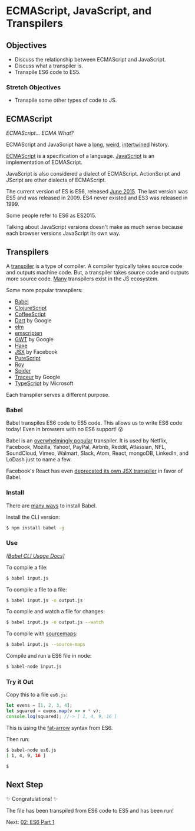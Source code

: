 # ECMAScript, JavaScript, and Transpilers

## Objectives

* Discuss the relationship between ECMAScript and JavaScript.
* Discuss what a transpiler is.
* Transpile ES6 code to ES5.

### Stretch Objectives

* Transpile some other types of code to JS.

## ECMAScript

_ECMAScript... ECMA What?_

ECMAScript and JavaScript have a
	[long](https://en.wikipedia.org/wiki/JavaScript#History),
	[weird](https://en.wikipedia.org/wiki/ECMAScript#History),
	[intertwined](http://stackoverflow.com/a/30113184)
	history.

[ECMAScript](https://en.wikipedia.org/wiki/ECMAScript) is a specification of a language.
[JavaScript](https://en.wikipedia.org/wiki/JavaScript) is an implementation of ECMAScript.

JavaScript is also considered a dialect of ECMAScript.
ActionScript and JScript are other dialects of ECMAScript.

The current version of ES is ES6,
	released [June 2015](https://en.wikipedia.org/wiki/ECMAScript#Versions).
The last version was ES5 and was released in 2009.
ES4 never existed and ES3 was released in 1999.

Some people refer to ES6 as ES2015.

Talking about JavaScript versions doesn't make as much sense
	because each browser versions JavaScript its own way.

## Transpilers

A [transpiler](https://en.wikipedia.org/wiki/Source-to-source_compiler) is a type of compiler.
A compiler typically takes source code and outputs machine code.
But, a transpiler takes source code and outputs more source code.
[Many](https://github.com/jashkenas/coffeescript/wiki/list-of-languages-that-compile-to-js) transpilers exist in the JS ecosystem.

Some more popular transpilers:
* [Babel](http://babeljs.io/)
* [ClojureScript](https://github.com/clojure/clojurescript)
* [CoffeeScript](http://coffeescript.org/)
* [Dart](https://www.dartlang.org/) by Google
* [elm](http://elm-lang.org/)
* [emscripten](http://kripken.github.io/emscripten-site/)
* [GWT](http://www.gwtproject.org/) by Google
* [Haxe](http://haxe.org/)
* [JSX](http://facebook.github.io/react/docs/jsx-in-depth.html) by Facebook
* [PureScript](http://www.purescript.org/)
* [Roy](http://roy.brianmckenna.org/)
* [Spider](http://spiderlang.org/)
* [Traceur](https://github.com/google/traceur-compiler) by Google
* [TypeScript](http://www.typescriptlang.org/) by Microsoft

Each transpiler serves a different purpose.

### Babel

Babel transpiles ES6 code to ES5 code.
This allows us to write ES6 code today!
Even in browsers with no ES6 support! :open_mouth:

Babel is an [overwhelmingly popular](http://babeljs.io/users/) transpiler.
It is used by Netflix, Facebook, Mozilla, Yahoo!, PayPal, Airbnb, Reddit,
	Atlassian, NFL, SoundCloud, Vimeo, Walmart, Slack, Atom, React,
	mongoDB, LinkedIn, and LoDash just to name a few.

Facebook's React has even [deprecated its own JSX transpiler](https://facebook.github.io/react/blog/2015/09/10/react-v0.14-rc1.html#deprecation-of-react-tools) in favor of Babel.

### Install

There are [many ways](http://babeljs.io/docs/setup/#babel_cli) to install Babel.

Install the CLI version:
```sh
$ npm install babel -g
```

### Use

[_[Babel CLI Usage Docs]_](http://babeljs.io/docs/usage/cli/)

To compile a file:
```sh
$ babel input.js
```

To compile a file to a file:
```sh
$ babel input.js -o output.js
```

To compile and watch a file for changes:
```sh
$ babel input.js -o output.js --watch
```

To compile with [sourcemaps](http://www.html5rocks.com/en/tutorials/developertools/sourcemaps/):
```sh
$ babel input.js --source-maps
```

Compile and run a ES6 file in node:
```sh
$ babel-node input.js
```

### Try it Out

Copy this to a file `es6.js`:
```js
let evens = [1, 2, 3, 4];
let squared = evens.map(v => v * v);
console.log(squared); //-> [ 1, 4, 9, 16 ]
```

This is using the [fat-arrow](http://babeljs.io/docs/learn-es2015/#arrows-and-lexical-this) syntax from ES6.

Then run:
```sh
$ babel-node es6.js
[ 1, 4, 9, 16 ]

$
```

## Next Step

:sparkles: Congratulations! :sparkles:

The file has been transpiled from ES6 code to ES5 and has been run!

Next: [02: ES6 Part 1](02_ES6_Part_1.md)
